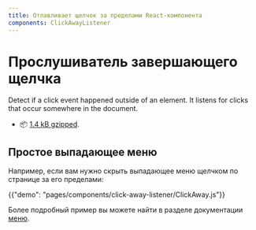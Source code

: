 ```yaml
---
title: Отлавливает щелчок за пределами React-компонента
components: ClickAwayListener
---
```


# Прослушиватель завершающего щелчка

<p class="description">Detect if a click event happened outside of an element. It listens for clicks that occur somewhere in the document.</p>

- 📦 [1.4 kB gzipped](/size-snapshot).

## Простое выпадающее меню

Например, если вам нужно скрыть выпадающее меню щелчком по странице за его пределами:

{{"demo": "pages/components/click-away-listener/ClickAway.js"}}

Более подробный пример вы можете найти в разделе документации [меню](/components/menus/#menulist-composition).